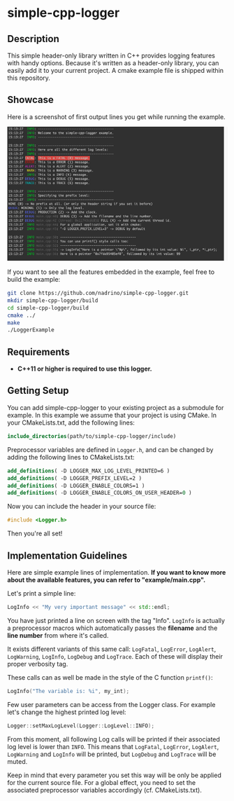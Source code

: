 # simple-cpp-logger


## Description 

This simple header-only library written in C++ provides logging features with handy options.
Because it's written as a header-only library, you can easily add it to your current project. 
A cmake example file is shipped within this repository.

## Showcase

Here is a screenshot of first output lines you get while running the example.

![](screenshots/example_showcase.png)

If you want to see all the features embedded in the example, feel free to build the example: 

```bash
git clone https://github.com/nadrino/simple-cpp-logger.git
mkdir simple-cpp-logger/build
cd simple-cpp-logger/build
cmake ../
make
./LoggerExample
```

## Requirements

- **C++11 or higher is required to use this logger.**


## Getting Setup

You can add simple-cpp-logger to your existing project as a submodule for example.
In this example we assume that your project is using CMake.
In your CMakeLists.txt, add the following lines:

```cmake
include_directories(path/to/simple-cpp-logger/include)
```

Preprocessor variables are defined in `Logger.h`, and can be changed by adding the following lines to CMakeLists.txt:

```cmake
add_definitions( -D LOGGER_MAX_LOG_LEVEL_PRINTED=6 )
add_definitions( -D LOGGER_PREFIX_LEVEL=2 )
add_definitions( -D LOGGER_ENABLE_COLORS=1 )
add_definitions( -D LOGGER_ENABLE_COLORS_ON_USER_HEADER=0 )
```

Now you can include the header in your source file:

```cpp
#include <Logger.h>
```

Then you're all set!


## Implementation Guidelines

Here are simple example lines of implementation. 
**If you want to know more about the available features, you can refer to "example/main.cpp".**

Let's print a simple line:

```cpp
LogInfo << "My very important message" << std::endl;
```

You have just printed a line on screen with the tag "Info". 
`LogInfo` is actually a preprocessor macros which automatically passes the **filename** and the **line number** from where it's called.

It exists different variants of this same call: `LogFatal`, `LogError`, `LogAlert`, `LogWarning`, `LogInfo`, `LogDebug` and `LogTrace`.
Each of these will display their proper verbosity tag.

These calls can as well be made in the style of the C function `printf()`:

```cpp
LogInfo("The variable is: %i", my_int);
```

Few user parameters can be access from the Logger class.
For example let's change the highest printed log level:

```cpp
Logger::setMaxLogLevel(Logger::LogLevel::INFO);
```

From this moment, all following Log calls will be printed if their associated log level is lower than `INFO`.
This means that `LogFatal`, `LogError`, `LogAlert`, `LogWarning` and `LogInfo` will be printed, but `LogDebug` and `LogTrace` will be muted. 

Keep in mind that every parameter you set this way will be only be applied for the current source file.
For a global effect, you need to set the associated preprocessor variables accordingly (cf. CMakeLists.txt).

